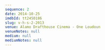 ```yaml
---
sequence: 2
date: 2014-10-25
imdbId: tt2450186
slug: v-h-s-2-2013
venue: Alamo Drafthouse Cinema - One Loudoun
venueNotes: null
medium: null
mediumNotes: null
---
```


